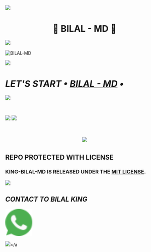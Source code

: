 <a><img src='https://i.imgur.com/LyHic3i.gif'/></a>
 <h1 align="center">👑 BILAL - MD 👑</h1>
<a><img src='https://i.imgur.com/LyHic3i.gif'/></a>
       
</p>

  <img alt="BILAL-MD" width="700" height="350" src="https://i.ibb.co/vhXYBxQ/BILAL-MD-PIC.jpg">
  
<a><img src='https://i.imgur.com/LyHic3i.gif'/></a>

 # *_LET'S START • [BILAL - MD](https://bilal-md.vercel.app/) •_*
 
 <a><img src='https://i.imgur.com/LyHc3i.gif'/></a>

 
<br>

<a><img src='https://i.imgur.com/LyHic3i.gif'/></a>
<a><img src='https://i.imgur.com/LyHic3i.gif'/></a>

 <h1 align="center">
  
<a><img src='https://i.imgur.com/LyHc3i.gif'/></a>
## REPO PROTECTED WITH LICENSE 
### KING-BILAL-MD IS RELEASED UNDER THE [MIT LICENSE](https://opensource.org/licenses/MIT).
<a><img src='https://i.imgur.com/LyHc3i.gif'/></a>


## *_CONTACT TO BILAL KING_*

<p align="left">
  <a href="https://wa.me/+923078071982?text=ASSALAMUALAIKUM%20BILAL%20...%20YOUR%20BOT%20IS%20BEST">
    <img align="centre" alt="SIEGRIN | Whastapp" width="86px" src="https://raw.githubusercontent.com/PikaBotz/My_Personal_Space/main/Images/AnyaBot_pics/Anya_v2/Whatsapp.svg" />

   
 <a><img src='https://i.imgur.com/LyHic3i.gif'/></a
